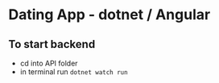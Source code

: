 # Dating App - dotnet / Angular

## To start backend

- cd into API folder
- in terminal run `dotnet watch run`
